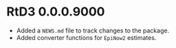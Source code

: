 # RtD3 0.0.0.9000

* Added a `NEWS.md` file to track changes to the package.
* Added converter functions for `EpiNow2` estimates.

